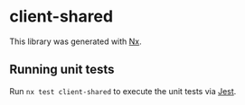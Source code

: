 # client-shared

This library was generated with [Nx](https://nx.dev).

## Running unit tests

Run `nx test client-shared` to execute the unit tests via [Jest](https://jestjs.io).
